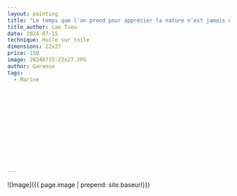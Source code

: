 ```yaml
---
layout: painting
title: "Le temps que l'on prend pour apprécier la nature n'est jamais du temps perdu."  
title_author: Lao Tseu  					                                                  
date: 2024-07-15
technique: Huile sur toile 
dimensions: 22x27
price: 150
image: 20240715-22x27.JPG 
author: Garanse
tags:
  - Marine
  
  
  
  
  
  
  
  
  
  
  
  
  
---
```

![Image]({{ page.image | prepend: site.baseurl}})

